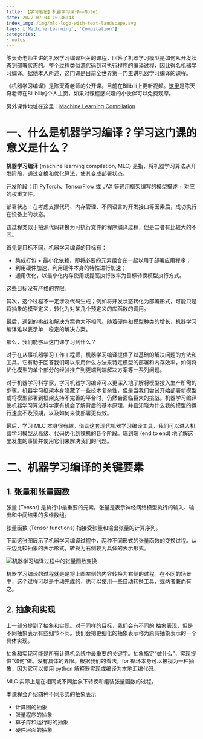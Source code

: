 ```yaml
---
title: 【学习笔记】机器学习编译——Note1
date: 2022-07-04 10:36:43
index_img: /img/mlc-logo-with-text-landscape.svg
tags: ['Machine Learning', 'Compilation']
categories: 
- notes
---
```

陈天奇老师主讲的机器学习编译相关的课程，回答了机器学习模型是如何从开发状态到部署状态的。整个过程类似源代码到可执行程序的编译过程，因此得名机器学习编译。据他本人所述，这门课是目前全世界第一门主讲机器学习编译的课程。
<!--more--->

《机器学习编译》是陈天奇老师的公开课。目前在Bilibili上更新视频。[这里](https://space.bilibili.com/1663273796)是陈天奇老师在Bilibili的个人主页，如果对课程感兴趣的小伙伴可以免费观摩。

另外课件地址在这里：[Machine Learning Compilation](https://mlc.ai/zh/chapter_introduction/)

# 一、什么是机器学习编译？学习这门课的意义是什么？

**机器学习编译** (machine learning compilation, MLC) 是指，将机器学习算法从开发阶段，通过变换和优化算法，使其变成部署状态。

开发阶段：用 PyTorch、TensorFlow 或 JAX 等通用框架编写的模型描述 + 对应的权重文件。

部署状态：在考虑支撑代码、内存管理、不同语言的开发接口等因素后，成功执行在设备上的状态。

该过程类似于把源代码转换为可执行文件的程序编译过程，但是二者有比较大的不同。

首先是目标不同，机器学习编译的目标有：

- 集成打包 + 最小化依赖，即将必要的元素组合在一起以用于部署应用程序；
- 利用硬件加速，利用硬件本身的特性进行加速；
- 通用优化，以最小化内存使用或提高执行效率为目标转换模型执行方式。

这些目标没有严格的界限。

其次，这个过程不一定涉及代码生成；例如将开发状态转化为部署形式，可能只是将抽象的模型定义，转化为对某几个预定义的库函数的调用。

最后，遇到的挑战和解决方案也大不相同。随着硬件和模型种类的增长，机器学习编译难以表示单一稳定的解决方案。

那么，我们能够从这门课学习到什么？

对于在从事机器学习工作工程师，机器学习编译提供了以基础的解决问题的方法和工具。它有助于回答我们可以采用什么方法来特定模型的部署和内存效率，如何将优化模型的单个部分的经验推广到更端到端解决方案等一系列问题。

对于机器学习科学家，学习机器学习编译可以更深入地了解将模型投入生产所需的步骤。机器学习框架本身隐藏了一些技术复杂性，但是当我们尝试开始部署新模型或将模型部署到框架支持不完善的平台时，仍然会面临巨大的挑战。机器学习编译使机器学习算法科学家有机会了解背后的基本原理，并且知晓为什么我的模型的运行速度不及预期，以及如何来使部署更有效。

最后，学习 MLC 本身很有趣。借助这套现代机器学习编译工具，我们可以进入机器学习模型从高级、代码优化到裸机的各个阶段。端到端 (end to end) 地了解这里发生的事情并使用它们来解决我们的问题。

# 二、机器学习编译的关键要素

## 1. 张量和张量函数

张量 (Tensor) 是执行中最重要的元素。张量是表示神经网络模型执行的输入、输出和中间结果的多维数组。

张量函数 (Tensor functions) 指接受张量和输出张量的计算序列。

下面这张图展示了机器学习编译过程中，两种不同形式的张量函数的变换过程。从左边比较抽象的表示形式，转换为右侧较为具体的表示形式。

![机器学习编译过程中的张量函数变换](https://mlc.ai/zh/_images/mlc-elem-transform.png)

机器学习编译的过程就是是将上图左侧的内容转换为右侧的过程。在不同的场景中，这个过程可以是手动完成的，也可以使用一些自动转换工具，或两者兼而有之。

## 2. 抽象和实现

上一部分提到了抽象和实现。对于同样的目标，我们会有不同的 抽象表现，但是不同抽象表示有些细节不同。我们会把更细化的抽象表示称为原有抽象表示的一个具体实现。

抽象和实现可能是所有计算机系统中最重要的关键字。抽象指定“做什么”，实现提供“如何”做。没有具体的界限。根据我们的看法，for 循环本身可以被视为一种抽象，因为它可以使用 python 解释器实现或编译为本地汇编代码。

MLC 实际上是在相同或不同抽象下转换和组装张量函数的过程。

本课程会介绍四种不同形式的抽象表示

- 计算图的抽象
- 张量程序的抽象
- 算子库和运行时的抽象
- 硬件层面的抽象